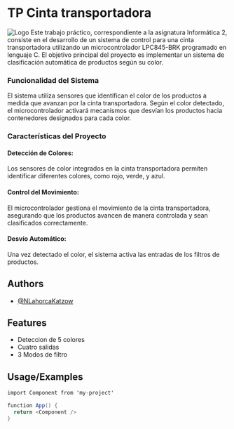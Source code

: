 
# TP Cinta transportadora

![Logo](https://dev-to-uploads.s3.amazonaws.com/uploads/articles/th5xamgrr6se0x5ro4g6.png)
Este trabajo práctico, correspondiente a la asignatura Informática 2, consiste en el desarrollo de un sistema de control para una cinta transportadora utilizando un microcontrolador LPC845-BRK programado en lenguaje C. El objetivo principal del proyecto es implementar un sistema de clasificación automática de productos según su color.

### Funcionalidad del Sistema
El sistema utiliza sensores que identifican el color de los productos a medida que avanzan por la cinta transportadora. Según el color detectado, el microcontrolador activará mecanismos que desvían los productos hacia contenedores designados para cada color.

### Características del Proyecto
#### Detección de Colores: 
Los sensores de color integrados en la cinta transportadora permiten identificar diferentes colores, como rojo, verde, y azul.
#### Control del Movimiento: 
El microcontrolador gestiona el movimiento de la cinta transportadora, asegurando que los productos avancen de manera controlada y sean clasificados correctamente.
#### Desvío Automático: 
Una vez detectado el color, el sistema activa las entradas de los filtros de productos.


## Authors

- [@NLahorcaKatzow](https://www.github.com/NLahorcaKatzow)


## Features

- Deteccion de 5 colores
- Cuatro salidas
- 3 Modos de filtro


## Usage/Examples

```csharp
import Component from 'my-project'

function App() {
  return <Component />
}
```

